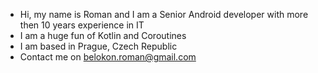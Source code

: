 - Hi, my name is Roman and I am a Senior Android developer with more then 10 years experience in IT
- I am a huge fun of Kotlin and Coroutines
- I am based in Prague, Czech Republic
- Contact me on belokon.roman@gmail.com
